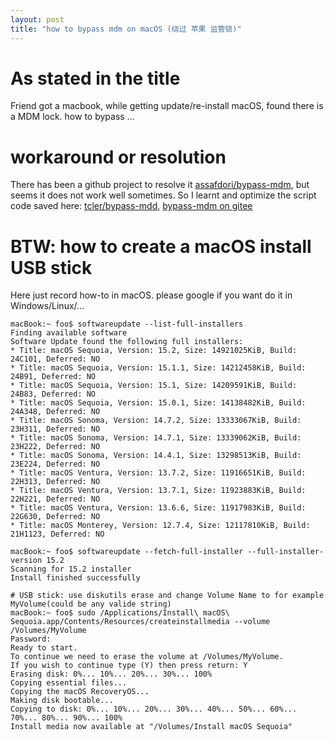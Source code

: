 ```yaml
---
layout: post
title: "how to bypass mdm on macOS (绕过 苹果 监管锁)"
---
```


# As stated in the title
Friend got a macbook, while getting update/re-install macOS, found there is a MDM lock. how to bypass ...

# workaround or resolution
There has been a github project to resolve it [assafdori/bypass-mdm](https://github.com/assafdori/bypass-mdm), but seems
it does not work well sometimes. So I learnt and optimize the script code saved here: 
[tcler/bypass-mdd](https://github.com/tcler/bypass-mdm), [bypass-mdm on gitee](https://gitee.com/tcler/bypass-mdm)

# BTW: how to create a macOS install USB stick
Here just record how-to in macOS. please google if you want do it in Windows/Linux/...
```
macBook:~ foo$ softwareupdate --list-full-installers
Finding available software
Software Update found the following full installers:
* Title: macOS Sequoia, Version: 15.2, Size: 14921025KiB, Build: 24C101, Deferred: NO
* Title: macOS Sequoia, Version: 15.1.1, Size: 14212458KiB, Build: 24B91, Deferred: NO
* Title: macOS Sequoia, Version: 15.1, Size: 14209591KiB, Build: 24B83, Deferred: NO
* Title: macOS Sequoia, Version: 15.0.1, Size: 14138482KiB, Build: 24A348, Deferred: NO
* Title: macOS Sonoma, Version: 14.7.2, Size: 13333067KiB, Build: 23H311, Deferred: NO
* Title: macOS Sonoma, Version: 14.7.1, Size: 13339062KiB, Build: 23H222, Deferred: NO
* Title: macOS Sonoma, Version: 14.4.1, Size: 13298513KiB, Build: 23E224, Deferred: NO
* Title: macOS Ventura, Version: 13.7.2, Size: 11916651KiB, Build: 22H313, Deferred: NO
* Title: macOS Ventura, Version: 13.7.1, Size: 11923883KiB, Build: 22H221, Deferred: NO
* Title: macOS Ventura, Version: 13.6.6, Size: 11917983KiB, Build: 22G630, Deferred: NO
* Title: macOS Monterey, Version: 12.7.4, Size: 12117810KiB, Build: 21H1123, Deferred: NO

macBook:~ foo$ softwareupdate --fetch-full-installer --full-installer-version 15.2
Scanning for 15.2 installer
Install finished successfully

# USB stick: use diskutils erase and change Volume Name to for example MyVolume(could be any valide string)
macBook:~ foo$ sudo /Applications/Install\ macOS\ Sequoia.app/Contents/Resources/createinstallmedia --volume /Volumes/MyVolume
Password:
Ready to start.
To continue we need to erase the volume at /Volumes/MyVolume.
If you wish to continue type (Y) then press return: Y
Erasing disk: 0%... 10%... 20%... 30%... 100%
Copying essential files...
Copying the macOS RecoveryOS...
Making disk bootable...
Copying to disk: 0%... 10%... 20%... 30%... 40%... 50%... 60%... 70%... 80%... 90%... 100%
Install media now available at "/Volumes/Install macOS Sequoia"
```
